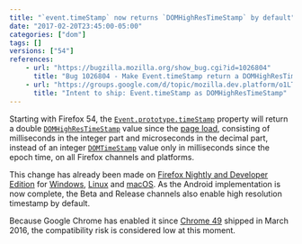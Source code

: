 ```yaml
---
title: "`event.timeStamp` now returns `DOMHighResTimeStamp` by default"
date: "2017-02-20T23:45:00-05:00"
categories: ["dom"]
tags: []
versions: ["54"]
references:
    - url: "https://bugzilla.mozilla.org/show_bug.cgi?id=1026804"
      title: "Bug 1026804 - Make Event.timeStamp return a DOMHighResTimeStamp by default (switch on pref)"
    - url: "https://groups.google.com/d/topic/mozilla.dev.platform/o1LT02foznI/discussion"
      title: "Intent to ship: Event.timeStamp as DOMHighResTimeStamp"
---
```

Starting with Firefox 54, the [`Event.prototype.timeStamp`](https://developer.mozilla.org/en-US/docs/Web/API/Event/timeStamp) property will return a double [`DOMHighResTimeStamp`](https://developer.mozilla.org/en-US/docs/Web/API/DOMHighResTimeStamp) value since the [page load](https://developer.mozilla.org/en-US/docs/Web/API/PerformanceTiming/navigationStart), consisting of milliseconds in the integer part and microseconds in the decimal part, instead of an integer [`DOMTimeStamp`](https://developer.mozilla.org/en-US/docs/Web/API/DOMTimeStamp) value only in milliseconds since the epoch time, on all Firefox channels and platforms.

This change has already been made on [Firefox Nightly and Developer Edition](https://www.mozilla.org/en-US/firefox/channel/desktop/) for [Windows](https://www.fxsitecompat.com/en-CA/docs/2014/event-timestamp-now-returns-domhighrestimestamp-on-nightly-aurora-for-windows/), [Linux](https://www.fxsitecompat.com/en-CA/docs/2015/event-timestamp-now-returns-domhighrestimestamp-on-nightly-aurora-for-linux/) and [macOS](https://bugzilla.mozilla.org/show_bug.cgi?id=1256562). As the Android implementation is now complete, the Beta and Release channels also enable high resolution timestamp by default.

Because Google Chrome has enabled it since [Chrome 49](https://developers.google.com/web/updates/2016/01/high-res-timestamps) shipped in March 2016, the compatibility risk is considered low at this moment.
